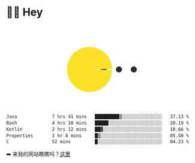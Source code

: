 
# 👋🏻 Hey
<div align="center">
	<br>
	<img src="https://raw.githubusercontent.com/Aniket965/Aniket965/master/pacman.svg?sanitize=true" width="200" height="200">
	<br>
</div>

<!--START_SECTION:waka-->

```txt
Java             7 hrs 41 mins   █████████▒░░░░░░░░░░░░░░░   37.13 %
Bash             4 hrs 10 mins   █████░░░░░░░░░░░░░░░░░░░░   20.19 %
Kotlin           2 hrs 12 mins   ██▓░░░░░░░░░░░░░░░░░░░░░░   10.66 %
Properties       1 hr 8 mins     █▒░░░░░░░░░░░░░░░░░░░░░░░   05.50 %
C                52 mins         █░░░░░░░░░░░░░░░░░░░░░░░░   04.23 %
```

<!--END_SECTION:waka-->

 ➡️  来我的网站瞧瞧吗？[这里](https://www.shaolongfei.com)
